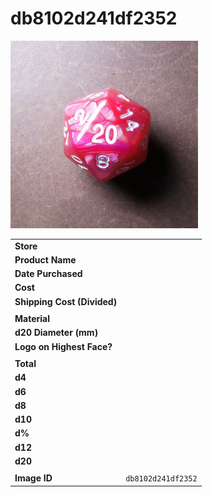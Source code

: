 # db8102d241df2352

<img src="https://raw.githubusercontent.com/jesskelsall/astarus-images/main/dice/db8102d241df2352.jpg" height="300" />

|||
| --- | --- |
| **Store** | |
| **Product Name** | |
| **Date Purchased** | |
| **Cost** | |
| **Shipping Cost (Divided)** | |
||
| **Material** | |
| **d20 Diameter (mm)** | |
| **Logo on Highest Face?** | |
||
| **Total** | |
| **d4** | |
| **d6** | |
| **d8** | |
| **d10** | |
| **d%** | |
| **d12** | |
| **d20** | |
||
| **Image ID** | `db8102d241df2352` |
